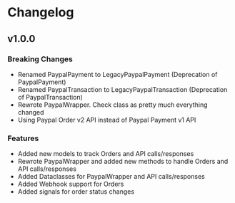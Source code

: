 # Changelog

## v1.0.0

### Breaking Changes

* Renamed PaypalPayment to LegacyPaypalPayment (Deprecation of PaypalPayment)
* Renamed PaypalTransaction to LegacyPaypalTransaction (Deprecation of PaypalTransaction)
* Rewrote PaypalWrapper. Check class as pretty much everything changed
* Using Paypal Order v2 API instead of Paypal Payment v1 API

### Features

* Added new models to track Orders and API calls/responses
* Rewrote PaypalWrapper and added new methods to handle Orders and API calls/responses
* Added Dataclasses for PaypalWrapper and API calls/responses
* Added Webhook support for Orders
* Added signals for order status changes